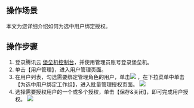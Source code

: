 
## 操作场景

本文为您详细介绍如何为选中用户绑定授权。


## 操作步骤


1. 登录腾讯云 [堡垒机控制台](https://console.cloud.tencent.com/cds/dasb)，并使用管理员账号登录堡垒机。
2. 单击【用户管理】，进入用户管理页面。
3. 在用户列表，勾选需要绑定管理角色的用户，单击<img src=" https://main.qcloudimg.com/raw/4c87864231ce782c9ed33f1f0ef34333.png"  style="margin:0;"> ，在下拉菜单中单击【为选中用户绑定工作组】，进入批量管理授权页面。
![](https://main.qcloudimg.com/raw/b1f3bb867589f724824add434e3fdb76.png)
4. 选择需要授权用户的一个或多个授权，单击【保存&关闭】，即可完成用户授权。
![](https://main.qcloudimg.com/raw/dd221cd385225d928d95b68fb7eff388.png)



